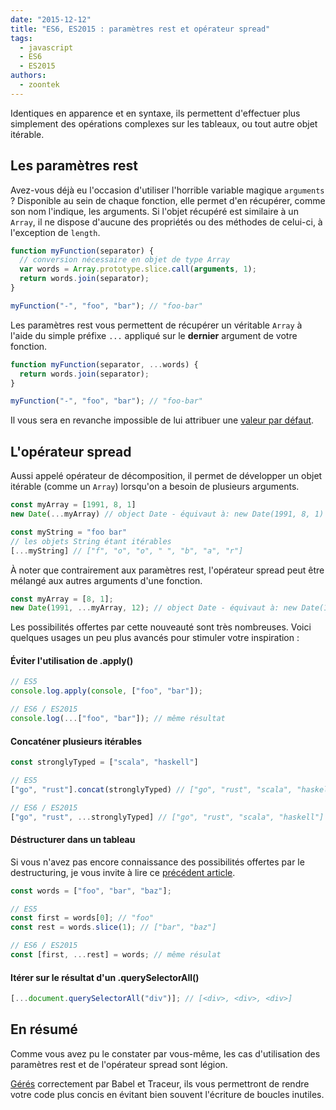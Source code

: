 ```yaml
---
date: "2015-12-12"
title: "ES6, ES2015 : paramètres rest et opérateur spread"
tags:
  - javascript
  - ES6
  - ES2015
authors:
  - zoontek
---
```


Identiques en apparence et en syntaxe, ils permettent d'effectuer plus
simplement des opérations complexes sur les tableaux, ou tout autre objet
itérable.

## Les paramètres rest

Avez-vous déjà eu l'occasion d'utiliser l'horrible variable magique `arguments`
? Disponible au sein de chaque fonction, elle permet d'en récupérer, comme son
nom l'indique, les arguments. Si l'objet récupéré est similaire à un `Array`, il
ne dispose d'aucune des propriétés ou des méthodes de celui-ci, à l'exception de
`length`.

```js
function myFunction(separator) {
  // conversion nécessaire en objet de type Array
  var words = Array.prototype.slice.call(arguments, 1);
  return words.join(separator);
}

myFunction("-", "foo", "bar"); // "foo-bar"
```

Les paramètres rest vous permettent de récupérer un véritable `Array` à l'aide
du simple préfixe `...` appliqué sur le **dernier** argument de votre fonction.

```js
function myFunction(separator, ...words) {
  return words.join(separator);
}

myFunction("-", "foo", "bar"); // "foo-bar"
```

Il vous sera en revanche impossible de lui attribuer une [valeur par
défaut](/fr/articles/js/es2015/defaults/).

## L'opérateur spread

Aussi appelé opérateur de décomposition, il permet de développer un objet
itérable (comme un `Array`) lorsqu'on a besoin de plusieurs arguments.

```js
const myArray = [1991, 8, 1]
new Date(...myArray) // object Date - équivaut à: new Date(1991, 8, 1)

const myString = "foo bar"
// les objets String étant itérables
[...myString] // ["f", "o", "o", " ", "b", "a", "r"]
```

À noter que contrairement aux paramètres rest, l'opérateur spread peut être
mélangé aux autres arguments d'une fonction.

```js
const myArray = [8, 1];
new Date(1991, ...myArray, 12); // object Date - équivaut à: new Date(1991, 8, 1, 12)
```

Les possibilités offertes par cette nouveauté sont très nombreuses. Voici
quelques usages un peu plus avancés pour stimuler votre inspiration :

#### Éviter l'utilisation de .apply()

```js
// ES5
console.log.apply(console, ["foo", "bar"]);

// ES6 / ES2015
console.log(...["foo", "bar"]); // même résultat
```

#### Concaténer plusieurs itérables

```js
const stronglyTyped = ["scala", "haskell"]

// ES5
["go", "rust"].concat(stronglyTyped) // ["go", "rust", "scala", "haskell"]

// ES6 / ES2015
["go", "rust", ...stronglyTyped] // ["go", "rust", "scala", "haskell"]
```

#### Déstructurer dans un tableau

Si vous n'avez pas encore connaissance des possibilités offertes par le
destructuring, je vous invite à lire ce [précédent
article](/fr/articles/js/es2015/destructuring/).

```js
const words = ["foo", "bar", "baz"];

// ES5
const first = words[0]; // "foo"
const rest = words.slice(1); // ["bar", "baz"]

// ES6 / ES2015
const [first, ...rest] = words; // même résulat
```

#### Itérer sur le résultat d'un .querySelectorAll()

```js
[...document.querySelectorAll("div")]; // [<div>, <div>, <div>]
```

## En résumé

Comme vous avez pu le constater par vous-même, les cas d'utilisation des
paramètres rest et de l'opérateur spread sont légion.

[Gérés](<http://kangax.github.io/compat-table/es6/#spread_(...)_operator>)
correctement par Babel et Traceur, ils vous permettront de rendre votre code
plus concis en évitant bien souvent l'écriture de boucles inutiles.

